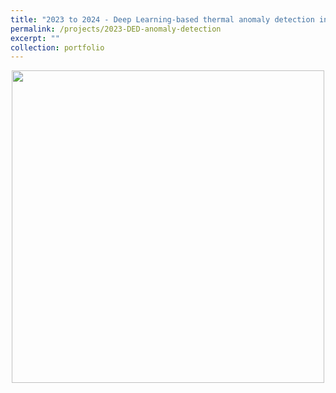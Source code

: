```yaml
---
title: "2023 to 2024 - Deep Learning-based thermal anomaly detection in Directed Energy Deposition"
permalink: /projects/2023-DED-anomaly-detection
excerpt: ""
collection: portfolio
---
```

<p align="center">
  <img src='/images/DED anomaly detection.jpg' width=500>
</p>